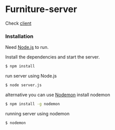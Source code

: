 # Furniture-server

Check [client](https://github.com/mnashrullah/furniture-client)

### Installation

Need [Node.js](https://nodejs.org/) to run.

Install the dependencies and start the server.

```sh
$ npm install
```

run server using Node.js
```sh
$ node server.js
```

alternative you can use [Nodemon](https://www.npmjs.com/package/nodemon) 
install nodemon
```sh
$ npm install -g nodemon
```
running server using nodemon
```
$ nodemon
```